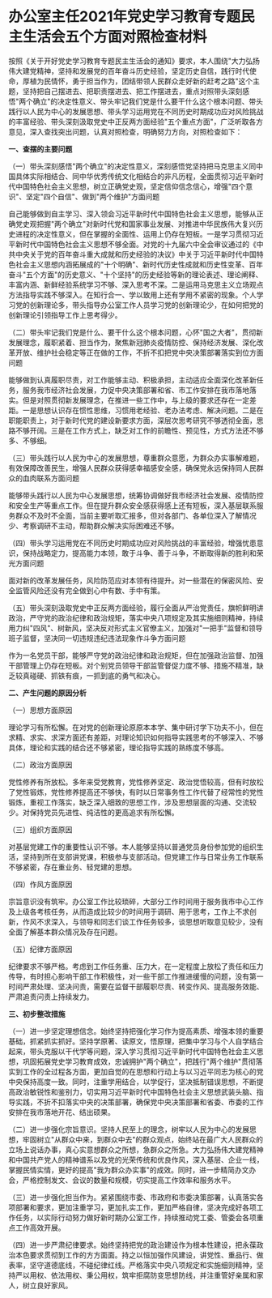 # 办公室主任2021年党史学习教育专题民主生活会五个方面对照检查材料

按照《关于开好党史学习教育专题民主生活会的通知》要求，本人围绕"大力弘扬伟大建党精神，坚持和发展党的百年奋斗历史经验，坚定历史自信，践行时代使命，厚植为民情怀，勇于担当作为，团结带领人民群众走好新的赶考之路"这个主题，坚持把自己摆进去、把职责摆进去、把工作摆进去，重点对照带头深刻感悟"两个确立"的决定性意义、带头牢记我们党是什么要干什么这个根本问题、带头践行以人民为中心的发展思想、带头学习运用党在不同历史时期成功应对风险挑战的丰富经验、带头深刻汲取党史中正反两方面经验"五个重点方面"，广泛听取各方意见，深入查找突出问题，认真对照检查，明确努力方向，对照检查如下：

**一、查摆的主要问题**

（一）带头深刻感悟"两个确立"的决定性意义，深刻感悟党坚持把马克思主义同中国具体实际相结合、同中华优秀传统文化相结合的非凡历程，全面贯彻习近平新时代中国特色社会主义思想，树立正确党史观，坚定信仰信念信心，增强"四个意识"、坚定"四个自信"、做到"两个维护"方面问题

自己能够做到自主学习、深入领会习近平新时代中国特色社会主义思想，能够从正确党史观把握"两个确立"对新时代党和国家事业发展、对推进中华民族伟大复兴历史进程的决定性意义，但在掌握的全面性、运用上仍存在短板。一是学习贯彻习近平新时代中国特色社会主义思想不够全面。对党的十九届六中全会审议通过的《中共中央关于党的百年奋斗重大成就和历史经验的决议》中关于习近平新时代中国特色社会主义思想内涵拓展成的"十个明确"、新时代历史性成就和历史性变革、百年奋斗"五个方面"的历史意义、"十个坚持"的历史经验等新的理论表述、理论阐释、丰富内涵、新鲜经验系统学习不够、深入思考不深。二是运用马克思主义立场观点方法指导实践不够深入。在知行合一、学以致用上还有学用不紧密的现象。个人学习党的创新理论多，带头指导办公室工作人员学习党的创新理论少，在如何把党的创新理论引领指导工作上思考得少。

（二）带头牢记我们党是什么、要干什么这个根本问题，心怀"国之大者"，贯彻新发展理念，履职紧着、担当作为，聚焦新冠肺炎疫情防控、保持经济发展、深化改革开放、维护社会稳定等正在做的工作，不折不扣把党中央决策部署落实到位方面问题

能够做到认真履职尽责，对工作能够主动、积极承担，主动适应全面深化改革新任务，服务我市经济社会发展，力促中央决策部署和省、市工作安排在我市落地落实。但是对照贯彻新发展理念，在推进一些工作中，与上级的要求还存在一定差距。一是思想认识存在惯性思维，习惯用老经验、老办法考虑、解决问题。二是在职能职责上，对于新时代党的建设新要求方面，深层次思考研究不够透彻全面，思路不够开阔。三是在工作方式上，缺乏对工作的前瞻性、预见性，方式方法还不够多、不够细。

（三）带头践行以人民为中心的发展思想，尊重群众意愿，为群众办实事解难题，有效保障改善民生，增强人民群众获得感幸福感安全感，确保党永远保持同人民群众的血肉联系方面问题

能够带头践行以人民为中心发展思想，统筹协调做好我市经济社会发展、疫情防控和安全生产等重点工作。但在提升群众安全感获得感上还有短板，深入基层联系服务群众不及时不全面，当前主要听取汇报多，但对各部门、各单位深入了解情况少、考察调研不主动，帮助群众解决实际困难还不够。

（四）带头学习运用党在不同历史时期成功应对风险挑战的丰富经验，增强忧患意识，保持战略定力，提高能力本领，敢于斗争、善于斗争，不断取得新的胜利和荣光方面问题

面对新的改革发展任务，风险防范应对本领有待提升。对一些潜在的保密风险、安全监管风险还没有完全做到心中有数、手中有策。

（五）带头深刻汲取党史中正反两方面经验，履行全面从严治党责任，旗帜鲜明讲政治，严守党的政治纪律和政治规矩，落实中央八项规定及其实施细则精神，持续用力纠"四风"、树新风，坚决反对形式主义官僚主义，加强对"一把手"监督和领导班子监督，坚决同一切违规违纪违法现象作斗争方面问题

作为一名党员干部，能够严守党的政治纪律和政治规矩，但在加强政治监督、加强干部管理上仍存在短板。对个别党员领导干部监管督促力度不够、措施不精准，缺乏较真碰硬、抓铁有痕，一抓到底的勇气和决心。

**二、产生问题的原因分析**

（一）思想方面原因

理论学习有所松懈。在对党的创新理论原原本本学、集中研讨学下功夫不小，但在求精、求实、求深方面还有差距，对理论知识如何指导实践思考的不够深入、不够具体，理论和实践的结合还不够紧密，理论指导实践的熟练度不够高。

（二）政治方面原因

党性修养有所放松。多年来受党教育，党性修养坚定、政治觉悟较高，但有时放松了党性锻炼，党性修养提高还不够快，有时以日常事务性工作代替了经常性的党性锻炼，重视工作落实，缺乏深入细致的思想工作，涉及思想层面的沟通、交流较少。对保持党员先进性、纯洁性的更高追求有所松懈。

（三）组织方面原因

对基层党建工作的重要性认识不够。本人能够坚持以普通党员身份参加党的组织生活，坚持到所在支部讲党课，积极参与支部活动。但党建工作与日常业务工作联系不够紧密，存在重业务、轻党建的思想。

（四）作风方面原因

宗旨意识没有筑牢。办公室工作比较琐碎，大部分工作时间用于服务我市中心工作及上级各考核任务，从而造成比较少的时间用于调研、用于思考，工作上不求创新，作风不求深入，与领导和同志们谈工作任务较多，谈思想听取意见较少，没有全面了解基本群众情况及存在问题。

（五）纪律方面原因

纪律要求不够严格。考虑到工作任务重、压力大，在一定程度上放松了责任和压力传导，有时担心影响干部工作积极性，对一些干部工作推进缓慢的问题，没有第一时间严肃处理、坚决问责，需要在监督干部履职尽责、转变作风、提高服务效能、严肃追责问责上持续发力。

**三、初步整改措施**

（一）进一步坚定理想信念。始终坚持把强化学习作为提高素质、增强本领的重要基础，抓紧抓实抓好。坚持学原著、读原文，悟原理，把集中学习与个人自学结合起来，带头克服以干代学等问题，深入学习贯彻习近平新时代中国特色社会主义思想，巩固拓展党史学习教育成效，忠诚拥护"两个确立"，把践行"两个维护"贯彻落实到工作的全过程各方面，更加自觉的在思想和行动上与以习近平同志为核心的党中央保持高度一致。同时，注重学用结合，以学促行，坚决抵制错误思想，不断提高政治敏锐性和鉴别力，切实用习近平新时代中国特色社会主义思想武装头脑、指导实践，不折不扣落实中央的决策部署，确保党中央决策部署和省委、市委的工作安排在我市落地开花、结出硕果。

（二）进一步强化宗旨意识。坚持人民至上的理念，树牢以人民为中心的发展思想，牢固树立"从群众中来，到群众中去"的群众观点，始终站在最广大人民群众的立场上说话办事，真心实意想群众之所想，急群众之所急。大力弘扬伟大建党精神和中国共产党人的精神谱系以及党的光荣传统和优良作风，深入基层、企业一线，掌握民情实情，更好的提高"我为群众办实事"的成效。同时，进一步精简办文办会，严格控制发文、会议的数量和规模，切实提高工作效率和服务水平。

（三）进一步强化担当作为。紧紧围绕市委、市政府和市委决策部署，认真落实各项部署和要求，更加注重学习，更加扎实工作，更加严格自律，坚决完成好各项工作任务，以实际行动努力做好新时期办公室工作，持续推动党工委、管委会各项重点工作高效开展。

（四）进一步严肃纪律要求。始终坚持把党的政治建设作为根本性建设，把永葆政治本色要求贯彻到工作的方方面面。持之以恒加强作风建设，讲党性、重品行、做表率，坚守道德底线，不碰纪律红线。严格落实中央八项规定和实施细则精神，坚持严以用权、依法用权、秉公用权，筑牢拒腐防变思想防线，并注重管好亲属和家人，树立良好家风。
